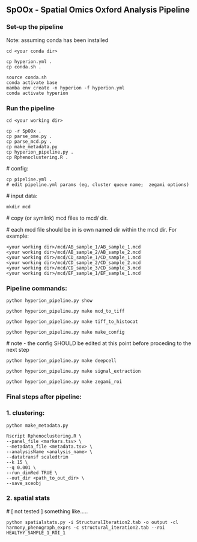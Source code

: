 ## SpOOx - Spatial Omics Oxford Analysis Pipeline

### Set-up the pipeline ##################
Note: assuming conda has been installed

```
cd <your conda dir>

cp hyperion.yml .
cp conda.sh .    

source conda.sh  
conda activate base
mamba env create -n hyperion -f hyperion.yml
conda activate hyperion
```

### Run the pipeline ##################
```
cd <your working dir>

cp -r SpOOx .
cp parse_ome.py .
cp parse_mcd.py .
cp make_metadata.py
cp hyperion_pipeline.py .
cp Rphenoclustering.R .
```

\# config:
```
cp pipeline.yml .
# edit pipeline.yml params (eg, cluster queue name;  zegami options)
```

\# input data:
```
mkdir mcd 
```
\# copy (or symlink) mcd files to mcd/ dir. 

\# each mcd file should be in is own named dir within the mcd dir. For example:
```
<your working dir>/mcd/AB_sample_1/AB_sample_1.mcd
<your working dir>/mcd/AB_sample_2/AB_sample_2.mcd
<your working dir>/mcd/CD_sample_1/CD_sample_1.mcd
<your working dir>/mcd/CD_sample_2/CD_sample_2.mcd
<your working dir>/mcd/CD_sample_3/CD_sample_3.mcd
<your working dir>/mcd/EF_sample_1/EF_sample_1.mcd
```

### Pipeline commands:
```
python hyperion_pipeline.py show
```
```
python hyperion_pipeline.py make mcd_to_tiff
```
```
python hyperion_pipeline.py make tiff_to_histocat
```
```
python hyperion_pipeline.py make make_config
```
\# note - the config SHOULD be edited at this point before proceding to the next step
```
python hyperion_pipeline.py make deepcell
```
```
python hyperion_pipeline.py make signal_extraction
```
```
python hyperion_pipeline.py make zegami_roi
```

### Final steps after pipeline:

###  1. clustering:
```
python make_metadata.py
```
```
Rscript Rphenoclustering.R \
--panel_file <markers.tsv> \
--metadata_file <metadata.tsv> \
--analysisName <analysis_name> \
--datatransf scaledtrim
--k 15 \
--q 0.001 \
--run_dimRed TRUE \
--out_dir <path_to_out_dir> \
--save_sceobj
```

### 2. spatial stats

\# [ not tested ] something like.....
```
python spatialstats.py -i StructuralIteration2.tab -o output -cl harmony_phenograph_exprs -c structural_iteration2.tab --roi HEALTHY_SAMPLE_1_ROI_1
```





